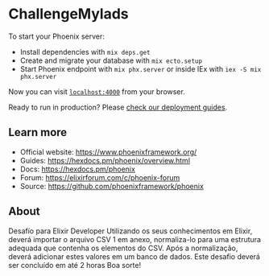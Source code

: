 # ChallengeMylads

To start your Phoenix server:

  * Install dependencies with `mix deps.get`
  * Create and migrate your database with `mix ecto.setup`
  * Start Phoenix endpoint with `mix phx.server` or inside IEx with `iex -S mix phx.server`

Now you can visit [`localhost:4000`](http://localhost:4000) from your browser.

Ready to run in production? Please [check our deployment guides](https://hexdocs.pm/phoenix/deployment.html).

## Learn more

  * Official website: https://www.phoenixframework.org/
  * Guides: https://hexdocs.pm/phoenix/overview.html
  * Docs: https://hexdocs.pm/phoenix
  * Forum: https://elixirforum.com/c/phoenix-forum
  * Source: https://github.com/phoenixframework/phoenix


## About

Desafío para Elixir Developer
Utilizando os seus conhecimentos em Elixir, deverá importar o arquivo CSV 1 em anexo,
normaliza-lo para uma estrutura adequada que contenha os elementos do CSV. Após a
normalização, deverá adicionar estes valores em um banco de dados.
Este desafio deverá ser concluído em até 2 horas
Boa sorte!
